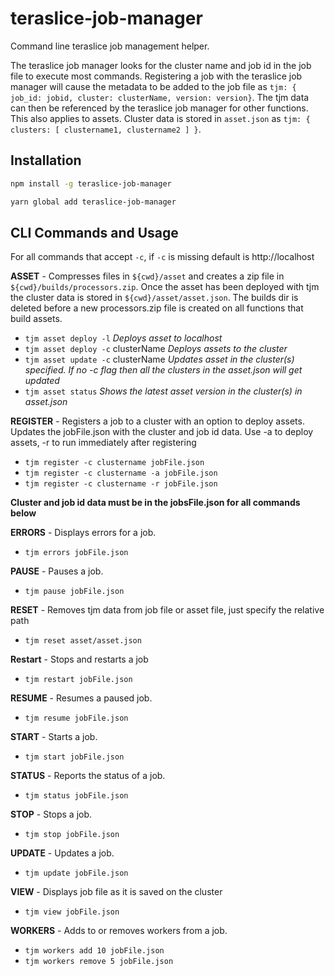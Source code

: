 # teraslice-job-manager
Command line teraslice job management helper.

The teraslice job manager looks for the cluster name and job id in the job file to execute most commands. Registering a job with the teraslice job manager will cause the metadata to be added to the job file as `tjm: { job_id: jobid, cluster: clusterName, version: version}`.  The tjm data can then be referenced by the teraslice job manager for other functions.  This also applies to assets.  Cluster data is stored in `asset.json` as `tjm: { clusters: [ clustername1, clustername2 ] }`.  


## Installation

```sh
npm install -g teraslice-job-manager
```

```sh
yarn global add teraslice-job-manager
```


## CLI Commands and Usage
For all commands that accept `-c`, if `-c` is missing default is http://localhost

**ASSET** - Compresses files in `${cwd}/asset` and creates a zip file in `${cwd}/builds/processors.zip`.  Once the asset has been deployed with tjm the cluster data is stored in `${cwd}/asset/asset.json`.  The builds dir is deleted before a new processors.zip file is created on all functions that build assets.
- `tjm asset deploy -l` *Deploys asset to localhost*
- `tjm asset deploy -c` clusterName *Deploys assets to the cluster*
- `tjm asset update -c` clusterName *Updates asset in the cluster(s) specified.  If no -c flag then all the clusters in the asset.json will get updated*
- `tjm asset status` *Shows the latest asset version in the cluster(s) in asset.json*

**REGISTER** - Registers a job to a cluster with an option to deploy assets.  Updates the jobFile.json with the cluster and job id data.  Use -a to deploy assets, -r to run immediately after registering
- `tjm register -c clustername jobFile.json`
- `tjm register -c clustername -a jobFile.json`
- `tjm register -c clustername -r jobFile.json`

**Cluster and job id data must be in the jobsFile.json for all commands below**

**ERRORS** - Displays errors for a job.  
- `tjm errors jobFile.json`

**PAUSE** - Pauses a job.
- `tjm pause jobFile.json`

**RESET** - Removes tjm data from job file or asset file, just specify the relative path
- `tjm reset asset/asset.json`

**Restart** - Stops and restarts a job
- `tjm restart jobFile.json`

**RESUME** - Resumes a paused job.
- `tjm resume jobFile.json`

**START** - Starts a job.
- `tjm start jobFile.json`

**STATUS** - Reports the status of a job.
- `tjm status jobFile.json`

**STOP** - Stops a job.
- `tjm stop jobFile.json`

**UPDATE** - Updates a job.
- `tjm update jobFile.json`

**VIEW** - Displays job file as it is saved on the cluster
- `tjm view jobFile.json`

**WORKERS** - Adds to or removes workers from a job.
- `tjm workers add 10 jobFile.json`
- `tjm workers remove 5 jobFile.json`

